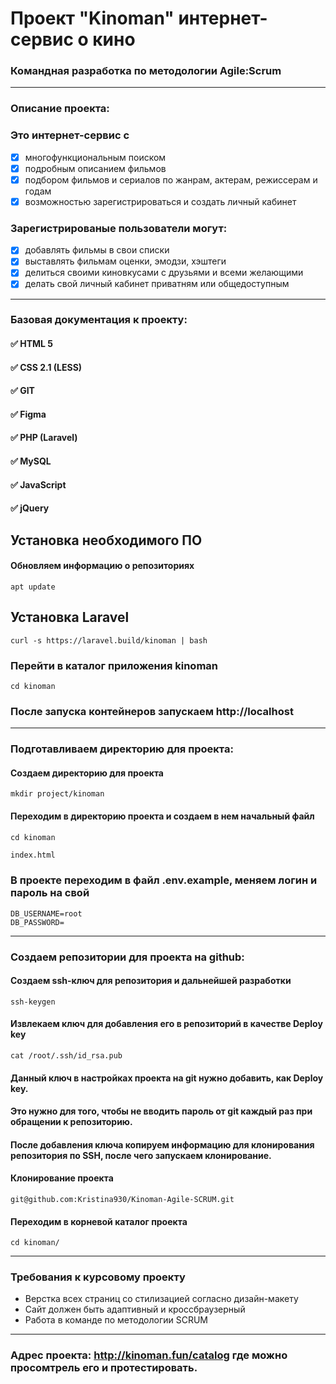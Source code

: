 # **Проект "Kinoman" интернет-сервис о кино**

### Командная разработка по методологии Agile:Scrum
___
### Описание проекта: 
### Это интернет-сервис с
- [x] многофункциональным поиском
- [x] подробным описанием фильмов
- [x] подбором фильмов и сериалов по жанрам, актерам, режиссерам и годам
- [x] возможностью зарегистрироваться и создать личный кабинет

### Зарегистрированые пользователи могут:
- [x] добавлять фильмы в свои списки
- [x] выставлять фильмам оценки, эмодзи, хэштеги
- [x] делиться своими киновкусами с друзьями и всеми желающими
- [x] делать свой личный кабинет приватням или общедоступным
____
### Базовая документация к проекту:
#### :white_check_mark: HTML 5
#### :white_check_mark: CSS 2.1 (LESS)
#### :white_check_mark: GIT
#### :white_check_mark: Figma
#### :white_check_mark: PHP (Laravel)
#### :white_check_mark: MySQL
#### :white_check_mark: JavaScript
#### :white_check_mark: jQuery

## Установка необходимого ПО
#### Обновляем информацию о репозиториях
```git
apt update
```
## Установка Laravel
```laravel
curl -s https://laravel.build/kinoman | bash
```
### Перейти в каталог приложения kinoman
```git
cd kinoman 
```
### После запуска контейнеров запускаем http://localhost
___
### Подготавливаем директорию для проекта:
#### Создаем директорию для проекта
```git
mkdir project/kinoman
```
#### Переходим в директорию проекта и создаем в нем начальный файл
```git
cd kinoman
```
```html
index.html
```
### В проекте переходим в файл .env.example, меняем логин и пароль на свой
```laravel
DB_USERNAME=root
DB_PASSWORD=
```
___
### Создаем репозитории для проекта на github:
#### Создаем ssh-ключ для репозитория и дальнейшей разработки
```git
ssh-keygen
```
#### Извлекаем ключ для добавления его в репозиторий в качестве Deploy key
```git
cat /root/.ssh/id_rsa.pub
```
#### Данный ключ в настройках проекта на git нужно добавить, как Deploy key. 
#### Это нужно для того, чтобы не вводить пароль от git каждый раз при обращении к репозиторию.
#### После добавления ключа копируем информацию для клонирования репозитория по SSH, после чего запускаем клонирование.
#### Клонирование проекта
```git
git@github.com:Kristina930/Kinoman-Agile-SCRUM.git
```
#### Переходим в корневой каталог проекта
```git
cd kinoman/
```
___
### Требования к курсовому проекту
+ Верстка всех страниц со стилизацией согласно дизайн-макету
+ Сайт должен быть адаптивный и кроссбраузерный
+ Работа в команде по методологии SCRUM
___

### Адрес проекта: http://kinoman.fun/catalog где можно просомтрель его и протестировать. 
